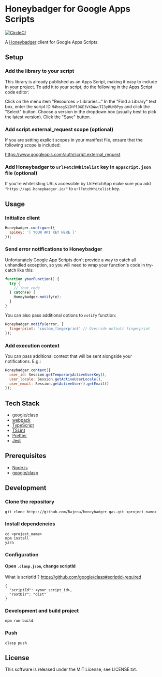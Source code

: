 # Honeybadger for Google Apps Scripts
[![CircleCI](https://circleci.com/gh/Bajena/honeybadger-gas/tree/master.svg?style=svg)](https://circleci.com/gh/Bajena/honeybadger-gas/tree/master)

A [Honeybadger](https://www.honeybadger.io/) client for Google Apps Scripts.

## Setup

### Add the library to your script

This library is already published as an Apps Script, making it easy to include in your project. To add it to your script, do the following in the Apps Script code editor:

Click on the menu item "Resources > Libraries..."
In the "Find a Library" text box, enter the script ID `M4hoogS1IHPlDGE3VXDWwuTI3yRUM8Pyy` and click the "Select" button.
Choose a version in the dropdown box (usually best to pick the latest version).
Click the "Save" button.

### Add script.external_request scope (optional)

If you are setting explicit scopes in your manifest file, ensure that the following scope is included:

https://www.googleapis.com/auth/script.external_request

### Add Honeybadger to `urlFetchWhitelist` key in `appscript.json` file (optional)

If you're whitelisting URLs accessible by UrlFetchApp make sure you add `"https://api.honeybadger.io/"` to `urlFetchWhitelist` key.

## Usage

### Initialize client

```javascript
Honeybadger.configure({
  apiKey: '[ YOUR API KEY HERE ]'
});
```

### Send error notifications to Honeybadger

Unfortunately Google App Scripts don't provide a way to catch all unhandled exception, so you will need to wrap your function's code in try-catch like this:

```javascript
function yourFunction() {
  try {
    // Your code
  } catch(e) {
    Honeybadger.notify(e);
  }
}
```

You can also pass additional options to `notify` function:
```javascript
Honeybadger.notify(error, {
  fingerprint: 'custom_fingerprint' // Override default fingerprint
});
```

### Add execution context

You can pass additional context that will be sent alongside your notifications.
E.g.:
```javascript
Honeybadger.context({
  user_id: Session.getTemporaryActiveUserKey(),
  user_locale: Session.getActiveUserLocale(),
  user_email: Session.getActiveUser().getEmail()
});
```

## Tech Stack
- [google/clasp](https://github.com/google/clasp)
- [webpack](https://webpack.js.org/)
- [TypeScript](http://www.typescriptlang.org/)
- [TSLint](https://palantir.github.io/tslint/)
- [Prettier](https://prettier.io/)
- [Jest](https://facebook.github.io/jest/)

## Prerequisites
- [Node.js](https://nodejs.org/)
- [google/clasp](https://github.com/google/clasp)

## Development

### Clone the repository
```
git clone https://github.com/Bajena/honeybadger-gas.git <project_name>
```

### Install dependencies
```
cd <project_name>
npm install
yarn
```

### Configuration
#### Open `.clasp.json`, change scriptId
What is scriptId ? https://github.com/google/clasp#scriptid-required
```
{
  "scriptId": <your_script_id>,
  "rootDir": "dist"
}
```

### Development and build project
```
npm run build
```

### Push
```
clasp push
```

## License
This software is released under the MIT License, see LICENSE.txt.
